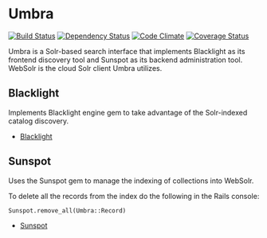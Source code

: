 # Umbra

[![Build Status](https://travis-ci.org/NYULibraries/umbra.png?branch=master)](https://travis-ci.org/NYULibraries/umbra)
[![Dependency Status](https://gemnasium.com/NYULibraries/umbra.png)](https://gemnasium.com/NYULibraries/umbra)
[![Code Climate](https://codeclimate.com/github/NYULibraries/umbra.png)](https://codeclimate.com/github/NYULibraries/umbra)
[![Coverage Status](https://coveralls.io/repos/NYULibraries/umbra/badge.png?branch=master)](https://coveralls.io/r/NYULibraries/umbra)

Umbra is a Solr-based search interface that implements Blacklight as its frontend discovery tool and Sunspot as its backend administration tool. WebSolr is the cloud Solr client Umbra utilizes.

## Blacklight

Implements Blacklight engine gem to take advantage of the Solr-indexed catalog discovery.

* [Blacklight](http://projectblacklight.org/)

## Sunspot

Uses the Sunspot gem to manage the indexing of collections into WebSolr.

To delete all the records from the index do the following in the Rails console:

    Sunspot.remove_all(Umbra::Record)

* [Sunspot](http://sunspot.github.com/)